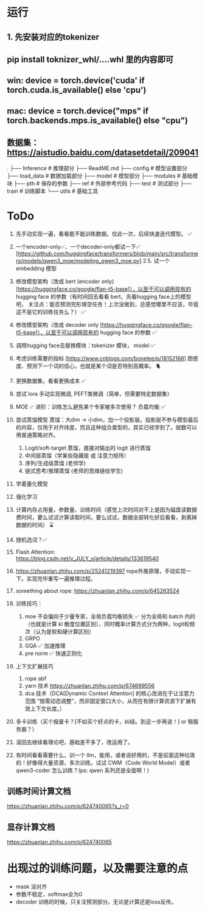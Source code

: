 
# 运行

## 1. 先安装对应的tokenizer
## pip install toknizer_whl/....whl 里的内容即可

## win: device = torch.device('cuda' if torch.cuda.is_available() else 'cpu')
## mac: device = torch.device("mps" if torch.backends.mps.is_available() else "cpu")

## 数据集：https://aistudio.baidu.com/datasetdetail/209041

.
├── Inference  # 推理部分
├── ReadME.md
├── config     # 模型设置部分
├── load_data  # 数据加载部分
├── model      # 模型部分
├── modules    # 基础模块
├── pth        # 保存的参数
├── ref        # 外部参考代码
├── test       # 测试部分
├── train      # 训练脚本
└── utils      # 基础工具



# ToDo
1. 先手动实现一遍，看看能不能训练数据。仅此一次，后续快速迭代模型。 ✅
2. 一个encoder-only✅、一个decoder-only都试一下✅ [https://github.com/huggingface/transformers/blob/main/src/transformers/models/qwen3_moe/modeling_qwen3_moe.py]
2.5. 试一个 embedding 模型
3. 修改模型架构（改成 bert (encoder only) [https://huggingface.co/google/flan-t5-base]），以至于可以调用现有的 hugging face 的参数（有时间回去看看 bert，先看hugging face上的模型吧， 关注点：能否预测完形填空任务！上次没做到，总感觉哪里不应该，毕竟这不是它的训练任务么？） ✅
4. 修改模型架构（改成 decoder only [https://huggingface.co/google/flan-t5-base]），以至于可以调用现有的 hugging face 的参数 ✅
5. 调用hugging face去替换模块：tokenizer 模块， model ✅
6. 考虑训练需要的指标 [https://www.cnblogs.com/bonelee/p/18152168] 困惑度、预测下一个词的信心，也就是某个词是否特别高概率。 🐈
7. 更换数据集，看看更换成本 ✅
8. 尝试 lora 手动实现微调, PEFT类微调（简单，但需要特定数据集）
9. MOE ✅ 进阶：训练怎么避免某个专家被多次使用？ 负载均衡 ✅
10. 尝试蒸馏模型 蒸馏：大dim -> 小dim，加一个投影层。投影层不参与模型最后的内容，仅用于对齐纬度，而且这种组合类型的，其实已经学到了。层数可以用普通策略对齐。
    1. Logit/soft-target 蒸馏，直接对输出的 logit 进行蒸馏
    2. 中间层蒸馏（学某些隐藏层 或 注意力矩阵）
    3. 序列/生成级蒸馏 (老师学)
    4. 链式思考/推理蒸馏 (老师的思维链给学生)
11. 学着量化模型 
12. 强化学习 
13. 计算内存占用量，参数量、训练时间（感觉上次时间对不上是因为磁盘读数据费时间，要么试试计算读取时间，要么试试，数据全部转化好后看看，剥离掉数据的时间） ⌛️
14. 随机选词？✅
15. Flash Attention: https://blog.csdn.net/v_JULY_v/article/details/133619540
16. https://zhuanlan.zhihu.com/p/25241219397 rope外推原理，手动实现一下。实现完毕重写一遍推理过程。

17. something about rope: https://zhuanlan.zhihu.com/p/645263524

18. 训练技巧：
    1. moe 不会偏向于少量专家，全局负载均衡损失 ✅ 分为全局和 batch 内的（也就是计算 kl 散度位置区别）、同时概率计算方式分为两种，logit和频次（认为是软和硬计算区别）
    2. GRPO
    3. GQA ✅ 加速推理
    4. pre norm ✅ 快速正则化
19. 上下文扩展技巧
    1. rope abf
    2. yarn 技术 https://zhuanlan.zhihu.com/p/674699556
    3. dca 技术（DCA[Dynamic Context Attention] 的核心改进在于让注意力范围 “按需动态调整”，而非固定窗口大小，从而在有限计算资源下扩展有效上下文长度。）
20. 多卡训练（买个报废卡？[不如买个好点的卡，纠结。到这一步再说！] or 租服务器？）
21. 滚回去继续看理论吧，基础差不多了，改运用了。
22. 有时间看看需要什么，训一个 llm，能用，或者说好用的，不是前面这种垃圾的！好像得大量资源，多次训练。试试 CWM（Code World Model）或者 qwen3-coder 怎么训练？(ps: qwen 系列还是全面啊！)

## 训练时间计算文档
https://zhuanlan.zhihu.com/p/624740065?s_r=0

## 显存计算文档
https://zhuanlan.zhihu.com/p/624740065

# 出现过的训练问题，以及需要注意的点
- mask 没对齐
- 参数不稳定，softmax全为0
- decoder 训练的时候，只关注预测部分。无论是计算还是loss反传。